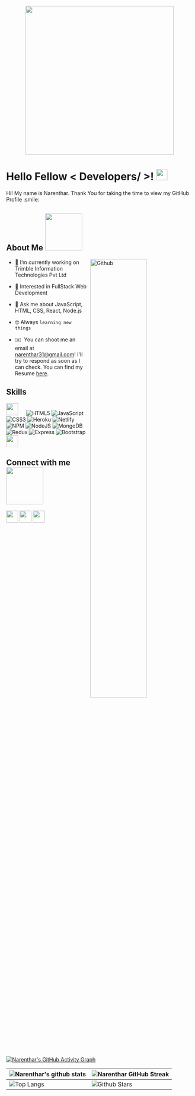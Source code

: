 <p align="center">
    <img width="400" src="https://media4.giphy.com/media/qgQUggAC3Pfv687qPC/giphy.gif">
</p>

<h1> Hello Fellow < Developers/ >! <img src = "https://raw.githubusercontent.com/MartinHeinz/MartinHeinz/master/wave.gif" width = 30px> </h1>
<p align='center'>
</p>


<div size='20px'> Hi! My name is Narenthar. Thank You for taking the time to view my GitHub Profile :smile: 
</div>

<h2> About Me <img src = "https://media0.giphy.com/media/KDDpcKigbfFpnejZs6/giphy.gif?cid=ecf05e47oy6f4zjs8g1qoiystc56cu7r9tb8a1fe76e05oty&rid=giphy.gif" width = 100px></h2>

<img width="55%" align="right" alt="Github" src="https://raw.githubusercontent.com/onimur/.github/master/.resources/git-header.svg" />

- 🔭 I’m currently working on  Trimble Information Technologies Pvt Ltd
  
- 🌱 Interested in FullStack Web Development  
  
- 💬 Ask me about JavaScript, HTML, CSS, React, Node.js
  
- :nerd_face: Always `learning new things`

- ✉️ &nbsp;You can shoot me an email at narenthar31@gmail.com! I'll try to respond as soon as I can check. You can find my Resume <a href="https://drive.google.com/file/d/1VwoYuRUpC7hVa6H3NJ6LXFGThGahmRA_/view" target="_blank">here<a/>.

<h2> Skills </h2>
    
    
    
    
    
<img src = "https://media2.giphy.com/media/QssGEmpkyEOhBCb7e1/giphy.gif?cid=ecf05e47a0n3gi1bfqntqmob8g9aid1oyj2wr3ds3mg700bl&rid=giphy.gif" width = 32px> &emsp; 
![HTML5](https://img.shields.io/badge/html5-%23E34F26.svg?style=for-the-badge&logo=html5&logoColor=white) ![JavaScript](https://img.shields.io/badge/javascript-%23323330.svg?style=for-the-badge&logo=javascript&logoColor=%23F7DF1E) ![CSS3](https://img.shields.io/badge/css3-%231572B6.svg?style=for-the-badge&logo=css3&logoColor=white) ![Heroku](https://img.shields.io/badge/heroku-%23430098.svg?style=for-the-badge&logo=heroku&logoColor=white) ![Netlify](https://img.shields.io/badge/netlify-%23000000.svg?style=for-the-badge&logo=netlify&logoColor=#00C7B7) ![NPM](https://img.shields.io/badge/NPM-%23000000.svg?style=for-the-badge&logo=npm&logoColor=white) ![NodeJS](https://img.shields.io/badge/node.js-6DA55F?style=for-the-badge&logo=node.js&logoColor=white)  ![MongoDB](https://img.shields.io/badge/MongoDB-%234ea94b.svg?style=for-the-badge&logo=mongodb&logoColor=white)  ![Redux](https://img.shields.io/badge/redux-%23430098.svg?style=for-the-badge&logo=redux&logoColor=white)  ![Express](https://img.shields.io/badge/express-%23000000.svg?style=for-the-badge&logo=express&logoColor=#00C7B7)  ![Bootstrap](https://img.shields.io/badge/bootstrap-%231572B6.svg?style=for-the-badge&logo=bootstrap&logoColor=white)   <img src = "https://media2.giphy.com/media/QssGEmpkyEOhBCb7e1/giphy.gif?cid=ecf05e47a0n3gi1bfqntqmob8g9aid1oyj2wr3ds3mg700bl&rid=giphy.gif" width = 32px>


<h2> Connect with me <img src='https://raw.githubusercontent.com/ShahriarShafin/ShahriarShafin/main/Assets/handshake.gif' width="100px"> </h2>
<a href = 'https://www.linkedin.com/in/narenthar-chidambaram-22442b112/' target = "_blank"> <img width = '32px' align= 'center' src="https://img.icons8.com/color/344/linkedin-circled--v1.png"/></a> 
<a href = 'https://narentharchidambaram.netlify.app/' target = "_blank"> <img width = '32px' align= 'center' src="https://img.icons8.com/fluency/344/domain.png"/></a> 
<a href = 'https://github.com/Narenthar' target = "_blank"> <img width = '32px' align= 'center' src="https://img.icons8.com/ios-glyphs/344/github.png"/></a>
  
<br>
<br>
  <br>
  
[![Narenthar's GitHub Activity Graph](https://activity-graph.herokuapp.com/graph?username=Narenthar&theme=tokyonight)](https://git.io/praveenscience)

| ![Narenthar's github stats](https://github-readme-stats.vercel.app/api?username=Narenthar&show_icons=true&theme=tokyonight) | ![Narenthar GitHub Streak](https://github-readme-streak-stats.herokuapp.com/?user=Narenthar&theme=tokyonight) |
| --- | --- |
| ![Top Langs](https://github-readme-stats.vercel.app/api/top-langs/?username=Narenthar&theme=tokyonight) | ![Github Stars](https://github-readme-stats.vercel.app/api?username=Narenthar&show_icons=true&locale=en&count_private=true&hide_rank=true&custom_title=My%20GitHub%20Stats&disable_animations=true&theme=tokyonight) |



<br>

